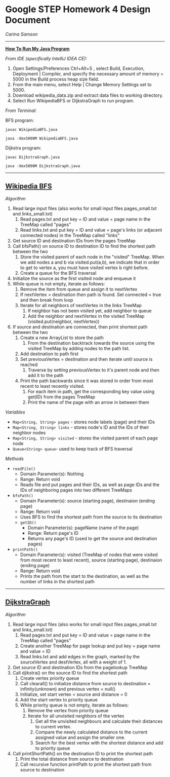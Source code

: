 # Google STEP Homework 4 Design Document
*Carina Samson*
_______
<u>**How To Run My Java Program**</u>

*From IDE (specifically IntelliJ IDEA CE):*
1. Open Settings/Preferences Ctrl+Alt+S , select Build, Execution, Deployment | Compiler, and specify the necessary amount of memory = 5000 in the Build process heap size field.
2. From the main menu, select Help | Change Memory Settings set to 5000.
3. Download wikipedia_data.zip and extract data files to working directory.
4. Select Run WikipediaBFS or DijkstraGraph to run program.

*From Terminal:*

BFS program:

`javac WikipediaBFS.java`

`java -Xmx5000M WikipediaBFS.java`

Dijkstra program:

`javac DijkstraGraph.java`

`java -Xmx5000M DijkstraGraph.java`

-------
<u>**Wikipedia BFS**</u>
-------
*Algorithm*
1. Read large input files (also works for small input files pages_small.txt and links_small.txt)
    1. Read pages.txt and put key = ID and value = page name in the TreeMap called "pages"
    2. Read links.txt and put key = ID and value = page's links (or adjacent connected nodes) in the TreeMap called "links"
2. Get source ID and destination IDs from the pages TreeMap
3. Call bfsPath() on source ID to destination ID to find the shortest path between the two
    1. Store the visited parent of each node in the "visited" TreeMap. When we add nodes a and b via visited.put(a,b), we indicate that in order to get to vertex a, you must have visited vertex b right before.
    2. Create a queue for the BFS traversal
4. Initialize the source as the first visited node and enqueue it
5. While queue is not empty, iterate as follows:
    1. Remove the item from queue and assign it to nextVertex
    2. If nextVertex = destination then path is found. Set connected = true and then break from loop
    3. Iterate for all neighbors of nextVertex in the links TreeMap
        1. If neighbor has not been visited yet, add neighbor to queue
        2. Add the neighbor and nextVertex in the visited TreeMap (visited.put(neighbor, nextVertex))
4. If source and destination are connected, then print shortest path between the two
    1. Create a new ArrayList to store the path
        1. From the destination backtrack towards the source using the visited TreeMap by adding nodes to the path list.
    2. Add destination to path first
    3. Set previousVertex = destination and then iterate until source is reached
        1. Traverse by setting previousVertex to it's parent node and then add it to the path
    4. Print the path backwards since it was stored in order from most recent to least recently visited.
        1. For each item in path, get the corresponding key value using get(ID) from the pages TreeMap
        2. Print the name of the page with an arrow in between them

*Variables*
- `Map<String, String> pages` - stores node labels (page) and their IDs
- `Map<String, String> links` - stores node's ID and the IDs of their neighbor nodes
- `Map<String, String> visited` - stores the visited parent of each page node
- `Queue<String> queue`- used to keep track of BFS traversal

*Methods*
- `readFile()`
    - Domain Parameter(s): Nothing
    - Range: Return void
    - Reads file and put pages and their IDs, as well as page IDs and the IDs of neighboring pages into two different TreeMaps
- `bfsPath()`
    - Domain Parameter(s): source (starting page), destinaion (ending page)
    - Range: Return void
    - Uses BFS to find the shortest path from the source to its destination
    - `getID()`
        - Domain Parameter(s): pageName (name of the page)
        - Range: Return page's ID
        - Returns any page's ID (used to get the source and destination pages)
- `printPath()`
    - Domain Parameter(s): visited (TreeMap of nodes that were visited from most recent to least recent), source (starting page), destinaion (ending page)
    - Range: Return void
    - Prints the path from the start to the destination, as well as the number of links in the shortest path
-------
<u>**DijkstraGraph**</u>
-------
*Algorithm*
1. Read large input files (also works for small input files pages_small.txt and links_small.txt)
    1. Read pages.txt and put key = ID and value = page name in the TreeMap called "pages"
    2. Create another TreeMap for page lookup and put key = page name and value = ID
    3. Read links.txt and add edges in the graph, marked by the sourceVertex and destVertex, all with a weight of 1.
2. Get source ID and destination IDs from the pagelookup TreeMap
3. Call djikstra() on the source ID to find the shortest path
    1. Create vertex priority queue
    2. Call clearall() to initialize distance from source to destination = infinity(unknown) and previous vertex = null()
    3. Initialize, set start vertex = source and distance = 0
    4. Add the start vertex to priority queue
    5. While priority queue is not empty, iterate as follows:
        1. Remove the vertex from priority queue
        2. Iterate for all unvisited neighbors of the vertex
            1. Get all the unvisited neighbours and calculate their distances to current vertex.
            2. Compare the newly calculated distance to the current assigned value and assign the smaller one.
            3. Search for the  best vertex with the shortest distance and add to priority queue
4. Call printShortPath() on the destination ID to print the shortest path
    1. Print the total distance from source to destination
    2. Call recursive function printPath to print the shortest path from source to destination

